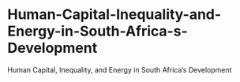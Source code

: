 # Human-Capital-Inequality-and-Energy-in-South-Africa-s-Development
Human Capital, Inequality, and Energy in South Africa’s Development
